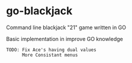 # go-blackjack
Command line blackjack "21" game written in GO

Basic implementation in improve GO knowledge
```
TODO: Fix Ace's having dual values
      More Consistant menus
```

